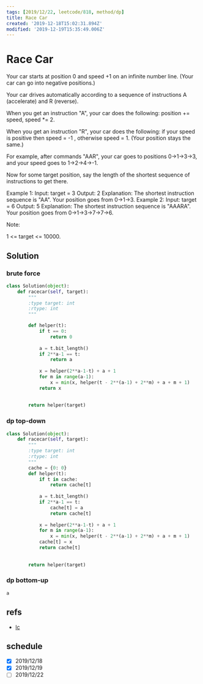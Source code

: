 ```yaml
---
tags: [2019/12/22, leetcode/818, method/dp]
title: Race Car
created: '2019-12-18T15:02:31.894Z'
modified: '2019-12-19T15:35:49.006Z'
---
```


# Race Car

Your car starts at position 0 and speed +1 on an infinite number line.  (Your car can go into negative positions.)

Your car drives automatically according to a sequence of instructions A (accelerate) and R (reverse).

When you get an instruction "A", your car does the following: position += speed, speed *= 2.

When you get an instruction "R", your car does the following: if your speed is positive then speed = -1 , otherwise speed = 1.  (Your position stays the same.)

For example, after commands "AAR", your car goes to positions 0->1->3->3, and your speed goes to 1->2->4->-1.

Now for some target position, say the length of the shortest sequence of instructions to get there.

Example 1:
Input: 
target = 3
Output: 2
Explanation: 
The shortest instruction sequence is "AA".
Your position goes from 0->1->3.
Example 2:
Input: 
target = 6
Output: 5
Explanation: 
The shortest instruction sequence is "AAARA".
Your position goes from 0->1->3->7->7->6.
 

Note:

1 <= target <= 10000.

## Solution

### brute force

```python
class Solution(object):
    def racecar(self, target):
        """
        :type target: int
        :rtype: int
        """

        def helper(t):
            if t == 0:
                return 0
            
            a = t.bit_length()
            if 2**a-1 == t:
                return a
            
            x = helper(2**a-1-t) + a + 1
            for m in range(a-1):
                x = min(x, helper(t - 2**(a-1) + 2**m) + a + m + 1)
            return x
        
        
        return helper(target)
```

### dp top-down

```python
class Solution(object):
    def racecar(self, target):
        """
        :type target: int
        :rtype: int
        """
        cache = {0: 0}
        def helper(t):
            if t in cache:
                return cache[t]
             
            a = t.bit_length()
            if 2**a-1 == t:
                cache[t] = a
                return cache[t]
            
            x = helper(2**a-1-t) + a + 1
            for m in range(a-1):
                x = min(x, helper(t - 2**(a-1) + 2**m) + a + m + 1)
            cache[t] = x
            return cache[t]
        
        
        return helper(target)

```

### dp bottom-up

```python
a
```

## refs

* [lc](https://leetcode.com/problems/race-car/)


## schedule

* [x] 2019/12/18
* [x] 2019/12/19
* [ ] 2019/12/22
